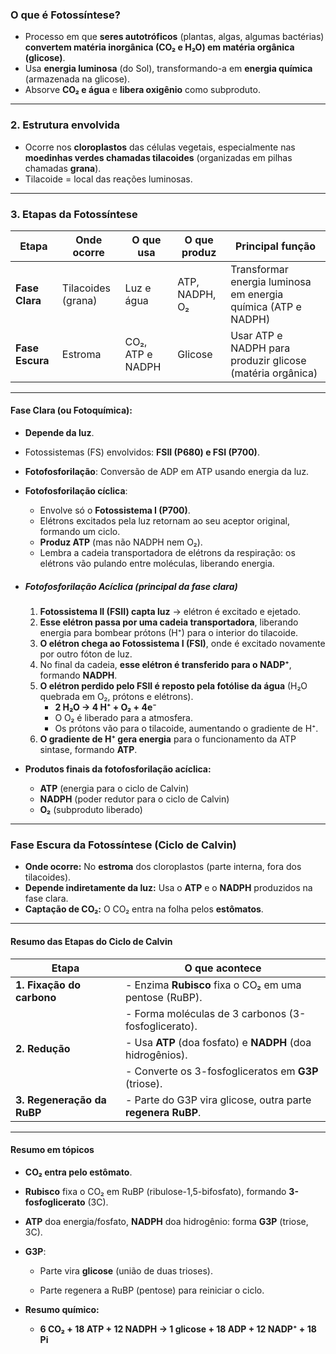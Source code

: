 ### **O que é Fotossíntese?**

- Processo em que **seres autotróficos** (plantas, algas, algumas bactérias) **convertem matéria inorgânica (CO₂ e H₂O) em matéria orgânica (glicose)**.
- Usa **energia luminosa** (do Sol), transformando-a em **energia química** (armazenada na glicose).
- Absorve **CO₂ e água** e **libera oxigênio** como subproduto.
    

---

### **2. Estrutura envolvida**

- Ocorre nos **cloroplastos** das células vegetais, especialmente nas **moedinhas verdes chamadas tilacoides** (organizadas em pilhas chamadas **grana**).
- Tilacoide = local das reações luminosas.
    

---

### **3. Etapas da Fotossíntese**

|Etapa|Onde ocorre|O que usa|O que produz|Principal função|
|---|---|---|---|---|
|**Fase Clara**|Tilacoides (grana)|Luz e água|ATP, NADPH, O₂|Transformar energia luminosa em energia química (ATP e NADPH)|
|**Fase Escura**|Estroma|CO₂, ATP e NADPH|Glicose|Usar ATP e NADPH para produzir glicose (matéria orgânica)|

---

#### **Fase Clara (ou Fotoquímica):**

- **Depende da luz**.
- Fotossistemas (FS) envolvidos: **FSII (P680) e FSI (P700)**.
- **Fotofosforilação**: Conversão de ADP em ATP usando energia da luz.
- **Fotofosforilação cíclica**:
    - Envolve só o **Fotossistema I (P700)**.
    - Elétrons excitados pela luz retornam ao seu aceptor original, formando um ciclo.
    - **Produz ATP** (mas não NADPH nem O₂).
    - Lembra a cadeia transportadora de elétrons da respiração: os elétrons vão pulando entre moléculas, liberando energia.

- ##### **Fotofosforilação Acíclica (principal da fase clara)**
    1. **Fotossistema II (FSII) capta luz** → elétron é excitado e ejetado.
    2. **Esse elétron passa por uma cadeia transportadora**, liberando energia para bombear prótons (H⁺) para o interior do tilacoide.
    3. **O elétron chega ao Fotossistema I (FSI)**, onde é excitado novamente por outro fóton de luz.
    4. No final da cadeia, **esse elétron é transferido para o NADP⁺**, formando **NADPH**.
    5. **O elétron perdido pelo FSII é reposto pela fotólise da água** (H₂O quebrada em O₂, prótons e elétrons).
        - **2 H₂O → 4 H⁺ + O₂ + 4e⁻**
        - O O₂ é liberado para a atmosfera.
        - Os prótons vão para o tilacoide, aumentando o gradiente de H⁺.
    6. **O gradiente de H⁺ gera energia** para o funcionamento da ATP sintase, formando **ATP**.
        
- **Produtos finais da fotofosforilação acíclica:**
    - **ATP** (energia para o ciclo de Calvin)
    - **NADPH** (poder redutor para o ciclo de Calvin)
    - **O₂** (subproduto liberado)

----

### **Fase Escura da Fotossíntese (Ciclo de Calvin)**

- **Onde ocorre:** No **estroma** dos cloroplastos (parte interna, fora dos tilacoides).
- **Depende indiretamente da luz:** Usa o **ATP** e o **NADPH** produzidos na fase clara.
- **Captação de CO₂:** O CO₂ entra na folha pelos **estômatos**.

---

#### **Resumo das Etapas do Ciclo de Calvin**

|Etapa|O que acontece|
|---|---|
|**1. Fixação do carbono**|- Enzima **Rubisco** fixa o CO₂ em uma pentose (RuBP).|
||- Forma moléculas de 3 carbonos (3-fosfoglicerato).|
|**2. Redução**|- Usa **ATP** (doa fosfato) e **NADPH** (doa hidrogênios).|
||- Converte os 3-fosfogliceratos em **G3P** (triose).|
|**3. Regeneração da RuBP**|- Parte do G3P vira glicose, outra parte **regenera RuBP**.|

---

#### **Resumo em tópicos**

- **CO₂ entra pelo estômato**.
    
- **Rubisco** fixa o CO₂ em RuBP (ribulose-1,5-bifosfato), formando **3-fosfoglicerato** (3C).
    
- **ATP** doa energia/fosfato, **NADPH** doa hidrogênio: forma **G3P** (triose, 3C).
    
- **G3P**:
    
    - Parte vira **glicose** (união de duas trioses).
        
    - Parte regenera a RuBP (pentose) para reiniciar o ciclo.
        
- **Resumo químico:**
    
    - **6 CO₂ + 18 ATP + 12 NADPH → 1 glicose + 18 ADP + 12 NADP⁺ + 18 Pi**